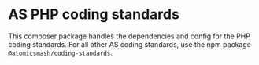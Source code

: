 # AS PHP coding standards

This composer package handles the dependencies and config for the PHP coding standards. For all other AS coding standards, use the npm package `@atomicsmash/coding-standards`.
